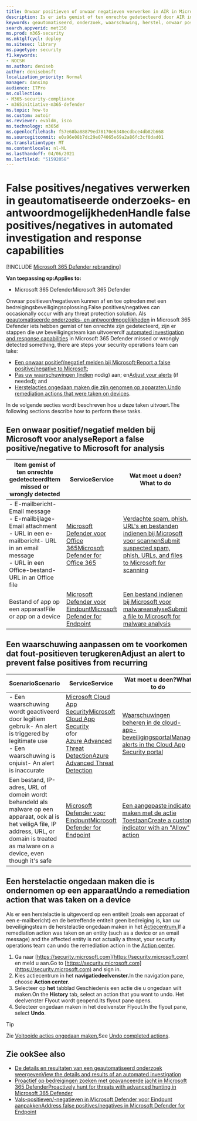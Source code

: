 ```yaml
---
title: Onwaar positieven of onwaar negatieven verwerken in AIR in Microsoft 365 Defender
description: Is er iets gemist of ten onrechte gedetecteerd door AIR in Microsoft 365 Defender? Meer informatie over het indienen van fout-positieven of onwaar negatieven bij Microsoft voor analyse.
keywords: geautomatiseerd, onderzoek, waarschuwing, herstel, onwaar positief, onwaar negatief
search.appverid: met150
ms.prod: m365-security
ms.mktglfcycl: deploy
ms.sitesec: library
ms.pagetype: security
f1.keywords:
- NOCSH
ms.author: deniseb
author: denisebmsft
localization_priority: Normal
manager: dansimp
audience: ITPro
ms.collection:
- M365-security-compliance
- m365initiative-m365-defender
ms.topic: how-to
ms.custom: autoir
ms.reviewer: evaldm, isco
ms.technology: m365d
ms.openlocfilehash: f57e68ba88879ed78170e6348ecdbce4db82b668
ms.sourcegitcommit: e0a96e08b7dc29e074065e69a2a86fc3cf0dad01
ms.translationtype: MT
ms.contentlocale: nl-NL
ms.lasthandoff: 04/06/2021
ms.locfileid: "51592058"
---
```

# <a name="handle-false-positivesnegatives-in-automated-investigation-and-response-capabilities"></a><span data-ttu-id="d657f-105">False positives/negatives verwerken in geautomatiseerde onderzoeks- en antwoordmogelijkheden</span><span class="sxs-lookup"><span data-stu-id="d657f-105">Handle false positives/negatives in automated investigation and response capabilities</span></span>

[!INCLUDE [Microsoft 365 Defender rebranding](../includes/microsoft-defender.md)]

<span data-ttu-id="d657f-106">**Van toepassing op:**</span><span class="sxs-lookup"><span data-stu-id="d657f-106">**Applies to:**</span></span>
- <span data-ttu-id="d657f-107">Microsoft 365 Defender</span><span class="sxs-lookup"><span data-stu-id="d657f-107">Microsoft 365 Defender</span></span>

<span data-ttu-id="d657f-108">Onwaar positieven/negatieven kunnen af en toe optreden met een bedreigingsbeveiligingsoplossing.</span><span class="sxs-lookup"><span data-stu-id="d657f-108">False positives/negatives can occasionally occur with any threat protection solution.</span></span> <span data-ttu-id="d657f-109">Als [geautomatiseerde onderzoeks- en antwoordmogelijkheden](m365d-autoir.md) in Microsoft 365 Defender iets hebben gemist of ten onrechte zijn gedetecteerd, zijn er stappen die uw beveiligingsteam kan uitvoeren:</span><span class="sxs-lookup"><span data-stu-id="d657f-109">If [automated investigation and response capabilities](m365d-autoir.md) in Microsoft 365 Defender missed or wrongly detected something, there are steps your security operations team can take:</span></span>

- <span data-ttu-id="d657f-110">[Een onwaar positief/negatief melden bij Microsoft;](#report-a-false-positivenegative-to-microsoft-for-analysis)</span><span class="sxs-lookup"><span data-stu-id="d657f-110">[Report a false positive/negative to Microsoft](#report-a-false-positivenegative-to-microsoft-for-analysis);</span></span>
- <span data-ttu-id="d657f-111">[Pas uw waarschuwingen (indien](#adjust-an-alert-to-prevent-false-positives-from-recurring) nodig) aan; en</span><span class="sxs-lookup"><span data-stu-id="d657f-111">[Adjust your alerts](#adjust-an-alert-to-prevent-false-positives-from-recurring) (if needed); and</span></span> 
- <span data-ttu-id="d657f-112">[Herstelacties ongedaan maken die zijn genomen op apparaten.](#undo-a-remediation-action-that-was-taken-on-a-device)</span><span class="sxs-lookup"><span data-stu-id="d657f-112">[Undo remediation actions that were taken on devices](#undo-a-remediation-action-that-was-taken-on-a-device).</span></span> 

<span data-ttu-id="d657f-113">In de volgende secties wordt beschreven hoe u deze taken uitvoert.</span><span class="sxs-lookup"><span data-stu-id="d657f-113">The following sections describe how to perform these tasks.</span></span>

## <a name="report-a-false-positivenegative-to-microsoft-for-analysis"></a><span data-ttu-id="d657f-114">Een onwaar positief/negatief melden bij Microsoft voor analyse</span><span class="sxs-lookup"><span data-stu-id="d657f-114">Report a false positive/negative to Microsoft for analysis</span></span>

|<span data-ttu-id="d657f-115">Item gemist of ten onrechte gedetecteerd</span><span class="sxs-lookup"><span data-stu-id="d657f-115">Item missed or wrongly detected</span></span> |<span data-ttu-id="d657f-116">Service</span><span class="sxs-lookup"><span data-stu-id="d657f-116">Service</span></span>  |<span data-ttu-id="d657f-117">Wat moet u doen?</span><span class="sxs-lookup"><span data-stu-id="d657f-117">What to do</span></span>  |
|---------|---------|---------|
|<span data-ttu-id="d657f-118">- E-mailbericht</span><span class="sxs-lookup"><span data-stu-id="d657f-118">- Email message</span></span> <br/><span data-ttu-id="d657f-119">- E-mailbijlage</span><span class="sxs-lookup"><span data-stu-id="d657f-119">- Email attachment</span></span> <br/><span data-ttu-id="d657f-120">- URL in een e-mailbericht</span><span class="sxs-lookup"><span data-stu-id="d657f-120">- URL in an email message</span></span><br/><span data-ttu-id="d657f-121">- URL in een Office-bestand</span><span class="sxs-lookup"><span data-stu-id="d657f-121">- URL in an Office file</span></span>      |[<span data-ttu-id="d657f-122">Microsoft Defender voor Office 365</span><span class="sxs-lookup"><span data-stu-id="d657f-122">Microsoft Defender for Office 365</span></span>](/microsoft-365/security/office-365-security/defender-for-office-365)        |[<span data-ttu-id="d657f-123">Verdachte spam, phish, URL's en bestanden indienen bij Microsoft voor scannen</span><span class="sxs-lookup"><span data-stu-id="d657f-123">Submit suspected spam, phish, URLs, and files to Microsoft for scanning</span></span>](../office-365-security/admin-submission.md)         |
|<span data-ttu-id="d657f-124">Bestand of app op een apparaat</span><span class="sxs-lookup"><span data-stu-id="d657f-124">File or app on a device</span></span>    |[<span data-ttu-id="d657f-125">Microsoft Defender voor Eindpunt</span><span class="sxs-lookup"><span data-stu-id="d657f-125">Microsoft Defender for Endpoint</span></span>](/windows/security/threat-protection)         |[<span data-ttu-id="d657f-126">Een bestand indienen bij Microsoft voor malwareanalyse</span><span class="sxs-lookup"><span data-stu-id="d657f-126">Submit a file to Microsoft for malware analysis</span></span>](https://www.microsoft.com/wdsi/filesubmission)         |

## <a name="adjust-an-alert-to-prevent-false-positives-from-recurring"></a><span data-ttu-id="d657f-127">Een waarschuwing aanpassen om te voorkomen dat fout-positieven terugkeren</span><span class="sxs-lookup"><span data-stu-id="d657f-127">Adjust an alert to prevent false positives from recurring</span></span>

|<span data-ttu-id="d657f-128">Scenario</span><span class="sxs-lookup"><span data-stu-id="d657f-128">Scenario</span></span> |<span data-ttu-id="d657f-129">Service</span><span class="sxs-lookup"><span data-stu-id="d657f-129">Service</span></span> |<span data-ttu-id="d657f-130">Wat moet u doen?</span><span class="sxs-lookup"><span data-stu-id="d657f-130">What to do</span></span> |
|--------|--------|--------|
|<span data-ttu-id="d657f-131">- Een waarschuwing wordt geactiveerd door legitiem gebruik</span><span class="sxs-lookup"><span data-stu-id="d657f-131">- An alert is triggered by legitimate use</span></span> <br/><span data-ttu-id="d657f-132">- Een waarschuwing is onjuist</span><span class="sxs-lookup"><span data-stu-id="d657f-132">- An alert is inaccurate</span></span>    |[<span data-ttu-id="d657f-133">Microsoft Cloud App Security</span><span class="sxs-lookup"><span data-stu-id="d657f-133">Microsoft Cloud App Security</span></span>](/cloud-app-security)<br/> <span data-ttu-id="d657f-134">of</span><span class="sxs-lookup"><span data-stu-id="d657f-134">or</span></span> <br/>[<span data-ttu-id="d657f-135">Azure Advanced Threat Detection</span><span class="sxs-lookup"><span data-stu-id="d657f-135">Azure Advanced Threat Detection</span></span>](/azure/security/fundamentals/threat-detection)         |[<span data-ttu-id="d657f-136">Waarschuwingen beheren in de cloud-app-beveiligingsportal</span><span class="sxs-lookup"><span data-stu-id="d657f-136">Manage alerts in the Cloud App Security portal</span></span>](/cloud-app-security/managing-alerts)         |
|<span data-ttu-id="d657f-137">Een bestand, IP-adres, URL of domein wordt behandeld als malware op een apparaat, ook al is het veilig</span><span class="sxs-lookup"><span data-stu-id="d657f-137">A file, IP address, URL, or domain is treated as malware on a device, even though it's safe</span></span>|[<span data-ttu-id="d657f-138">Microsoft Defender voor Eindpunt</span><span class="sxs-lookup"><span data-stu-id="d657f-138">Microsoft Defender for Endpoint</span></span>](/windows/security/threat-protection) |[<span data-ttu-id="d657f-139">Een aangepaste indicator maken met de actie Toestaan</span><span class="sxs-lookup"><span data-stu-id="d657f-139">Create a custom indicator with an "Allow" action</span></span>](/windows/security/threat-protection/microsoft-defender-atp/manage-indicators) |

## <a name="undo-a-remediation-action-that-was-taken-on-a-device"></a><span data-ttu-id="d657f-140">Een herstelactie ongedaan maken die is ondernomen op een apparaat</span><span class="sxs-lookup"><span data-stu-id="d657f-140">Undo a remediation action that was taken on a device</span></span>

<span data-ttu-id="d657f-141">Als er een herstelactie is uitgevoerd op een entiteit (zoals een apparaat of een e-mailbericht) en de betreffende entiteit geen bedreiging is, kan uw beveiligingsteam de herstelactie ongedaan maken in het [Actiecentrum.](m365d-action-center.md)</span><span class="sxs-lookup"><span data-stu-id="d657f-141">If a remediation action was taken on an entity (such as a device or an email message) and the affected entity is not actually a threat, your security operations team can undo the remediation action in the [Action center](m365d-action-center.md).</span></span>

1. <span data-ttu-id="d657f-142">Ga naar [https://security.microsoft.com](https://security.microsoft.com) en meld u aan.</span><span class="sxs-lookup"><span data-stu-id="d657f-142">Go to [https://security.microsoft.com](https://security.microsoft.com) and sign in.</span></span> 
2. <span data-ttu-id="d657f-143">Kies actiecentrum in het **navigatiedeelvenster.**</span><span class="sxs-lookup"><span data-stu-id="d657f-143">In the navigation pane, choose **Action center**.</span></span> 
3. <span data-ttu-id="d657f-144">Selecteer op **het** tabblad Geschiedenis een actie die u ongedaan wilt maken.</span><span class="sxs-lookup"><span data-stu-id="d657f-144">On the **History** tab, select an action that you want to undo.</span></span> <span data-ttu-id="d657f-145">Het deelvenster Flyout wordt geopend.</span><span class="sxs-lookup"><span data-stu-id="d657f-145">Its flyout pane opens.</span></span>
4. <span data-ttu-id="d657f-146">Selecteer ongedaan maken in het deelvenster Flyout.</span><span class="sxs-lookup"><span data-stu-id="d657f-146">In the flyout pane, select **Undo**.</span></span>

> [!TIP]
> <span data-ttu-id="d657f-147">Zie [Voltooide acties ongedaan maken.](m365d-autoir-actions.md#undo-completed-actions)</span><span class="sxs-lookup"><span data-stu-id="d657f-147">See [Undo completed actions](m365d-autoir-actions.md#undo-completed-actions).</span></span>

## <a name="see-also"></a><span data-ttu-id="d657f-148">Zie ook</span><span class="sxs-lookup"><span data-stu-id="d657f-148">See also</span></span>

- [<span data-ttu-id="d657f-149">De details en resultaten van een geautomatiseerd onderzoek weergeven</span><span class="sxs-lookup"><span data-stu-id="d657f-149">View the details and results of an automated investigation</span></span>](m365d-autoir-results.md)
- [<span data-ttu-id="d657f-150">Proactief op bedreigingen zoeken met geavanceerde jacht in Microsoft 365 Defender</span><span class="sxs-lookup"><span data-stu-id="d657f-150">Proactively hunt for threats with advanced hunting in Microsoft 365 Defender</span></span>](advanced-hunting-overview.md)
- [<span data-ttu-id="d657f-151">Vals-positieven/-negatieven in Microsoft Defender voor Eindpunt aanpakken</span><span class="sxs-lookup"><span data-stu-id="d657f-151">Address false positives/negatives in Microsoft Defender for Endpoint</span></span>](/windows/security/threat-protection/microsoft-defender-atp/defender-endpoint-false-positives-negatives)